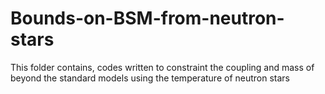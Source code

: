 # Bounds-on-BSM-from-neutron-stars
This folder contains, codes written to constraint the coupling and mass of beyond the standard models using the temperature of neutron stars
